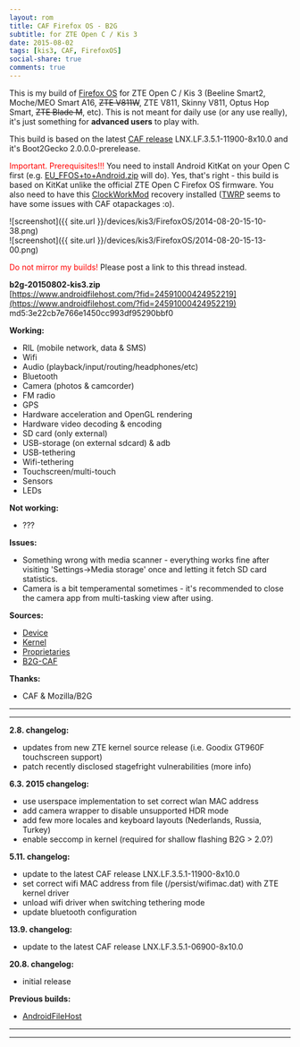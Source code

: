 ```yaml
---
layout: rom
title: CAF Firefox OS - B2G
subtitle: for ZTE Open C / Kis 3
date: 2015-08-02
tags: [kis3, CAF, FirefoxOS]
social-share: true
comments: true
---
```


This is my build of [Firefox OS](https://www.mozilla.org/en-US/firefox/os/) for ZTE Open C / Kis 3 (Beeline Smart2, Moche/MEO Smart A16, <s>ZTE V811W</s>, ZTE V811, Skinny V811, Optus Hop Smart, <s>ZTE Blade M</s>, etc). This is not meant for daily use (or any use really), it's just something for **advanced users** to play with.

This build is based on the latest [CAF release](https://www.codeaurora.org/xwiki/bin/FirefoxOS/release) LNX.LF.3.5.1-11900-8x10.0 and it's Boot2Gecko 2.0.0.0-prerelease.

<span style="color:#ff0000;">Important. Prerequisites!!!</span> You need to install Android KitKat on your Open C first (e.g. [EU_FFOS+to+Android.zip](https://www.androidfilehost.com/?fid=673368273298921576) will do). Yes, that's right - this build is based on KitKat unlike the official ZTE Open C Firefox OS firmware. You also need to have this [ClockWorkMod](/devices/kis3/CWM) recovery installed ([TWRP](/devices/kis3/TWRP) seems to have some issues with CAF otapackages :o).

![screenshot]({{ site.url }}/devices/kis3/FirefoxOS/2014-08-20-15-10-38.png)  
![screenshot]({{ site.url }}/devices/kis3/FirefoxOS/2014-08-20-15-13-00.png)

<span style="color:#ff0000;">Do not mirror my builds!</span> Please post a link to this thread instead.

**b2g-20150802-kis3.zip**  
[https://www.androidfilehost.com/?fid=24591000424952219](https://www.androidfilehost.com/?fid=24591000424952219)  
md5:3e22cb7e766e1450cc993df95290bbf0

**Working:**

- RIL (mobile network, data & SMS)
- Wifi
- Audio (playback/input/routing/headphones/etc)
- Bluetooth
- Camera (photos & camcorder)
- FM radio
- GPS
- Hardware acceleration and OpenGL rendering
- Hardware video decoding & encoding
- SD card (only external)
- USB-storage (on external sdcard) & adb
- USB-tethering
- Wifi-tethering
- Touchscreen/multi-touch
- Sensors
- LEDs

**Not working:**

- ???

**Issues:**

- Something wrong with media scanner - everything works fine after visiting 'Settings->Media storage' once and letting it fetch SD card statistics.
- Camera is a bit temperamental sometimes - it's recommended to close the camera app from multi-tasking view after using.

**Sources:**

- [Device](https://github.com/KonstaT/android_device_zte_kis3/tree/b2g_kk_3.5)
- [Kernel](https://github.com/KonstaT/android_kernel_zte_msm8610/tree/b2g_kk_3.5)
- [Proprietaries](https://github.com/KonstaT/proprietary_vendor_zte/tree/b2g_kk_3.5)
- [B2G-CAF](https://github.com/B2G-CAF)

**Thanks:**

- CAF & Mozilla/B2G

----
----

**2.8. changelog:**

- updates from new ZTE kernel source release (i.e. Goodix GT960F touchscreen support)
- patch recently disclosed stagefright vulnerabilities (more info)

**6.3. 2015 changelog:**

- use userspace implementation to set correct wlan MAC address
- add camera wrapper to disable unsupported HDR mode
- add few more locales and keyboard layouts (Nederlands, Russia, Turkey)
- enable seccomp in kernel (required for shallow flashing B2G > 2.0?)

**5.11. changelog:**

- update to the latest CAF release LNX.LF.3.5.1-11900-8x10.0
- set correct wifi MAC address from file (/persist/wifimac.dat) with ZTE kernel driver
- unload wifi driver when switching tethering mode
- update bluetooth configuration

**13.9. changelog:**

- update to the latest CAF release LNX.LF.3.5.1-06900-8x10.0

**20.8. changelog:**

- initial release

**Previous builds:**

- [AndroidFileHost](https://www.androidfilehost.com/?w=files&flid=89975)

----
----
